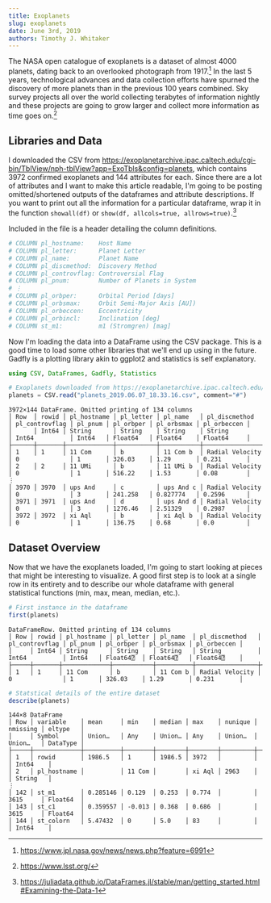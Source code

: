 ```yaml
---
title: Exoplanets
slug: exoplanets
date: June 3rd, 2019
authors: Timothy J. Whitaker
---
```


The NASA open catalogue of exoplanets is a dataset of almost 4000 planets, dating back to an overlooked photograph from 1917.[^1] In the last 5 years, technological advances and data collection efforts have spurned the discovery of more planets than in the previous 100 years combined. Sky survey projects all over the world collecting terabytes of information nightly and these projects are going to grow larger and collect more information as time goes on.[^3]

## Libraries and Data

I downloaded the CSV from <https://exoplanetarchive.ipac.caltech.edu/cgi-bin/TblView/nph-tblView?app=ExoTbls&config=planets>, which contains 3972 confirmed exoplanets and 144 attributes for each. Since there are a lot of attributes and I want to make this article readable, I'm going to be posting omitted/shortened outputs of the dataframes and attribute descriptions. If you want to print out all the information for a particular dataframe, wrap it in the function `showall(df)` or `show(df, allcols=true, allrows=true)`.[^4]

Included in the file is a header detailing the column definitions.

```julia
# COLUMN pl_hostname:    Host Name
# COLUMN pl_letter:      Planet Letter
# COLUMN pl_name:        Planet Name
# COLUMN pl_discmethod:  Discovery Method
# COLUMN pl_controvflag: Controversial Flag
# COLUMN pl_pnum:        Number of Planets in System
# ⋮
# COLUMN pl_orbper:      Orbital Period [days]
# COLUMN pl_orbsmax:     Orbit Semi-Major Axis [AU])
# COLUMN pl_orbeccen:    Eccentricity
# COLUMN pl_orbincl:     Inclination [deg]
# COLUMN st_m1:          m1 (Stromgren) [mag]
```

Now I'm loading the data into a DataFrame using the CSV package. This is a good time to load some other libraries that we'll end up using in the future. Gadfly is a plotting library akin to ggplot2 and statistics is self explanatory.

```julia
using CSV, DataFrames, Gadfly, Statistics

# Exoplanets downloaded from https://exoplanetarchive.ipac.caltech.edu/cgi-bin/TblView/nph-tblView?app=ExoTbls&config=planets
planets = CSV.read("planets_2019.06.07_18.33.16.csv", comment="#")
```

```text
3972×144 DataFrame. Omitted printing of 134 columns
│ Row  │ rowid │ pl_hostname │ pl_letter │ pl_name   │ pl_discmethod   │ pl_controvflag │ pl_pnum │ pl_orbper │ pl_orbsmax │ pl_orbeccen │
│      │ Int64 │ String      │ String    │ String    │ String          │ Int64          │ Int64   │ Float64   │ Float64    │ Float64     │
├──────┼───────┼─────────────┼───────────┼───────────┼─────────────────┼────────────────┼─────────┼───────────┼────────────┼─────────────┤
│ 1    │ 1     │ 11 Com      │ b         │ 11 Com b  │ Radial Velocity │ 0              │ 1       │ 326.03    │ 1.29       │ 0.231       │
│ 2    │ 2     │ 11 UMi      │ b         │ 11 UMi b  │ Radial Velocity │ 0              │ 1       │ 516.22    │ 1.53       │ 0.08        │
⋮
│ 3970 │ 3970  │ ups And     │ c         │ ups And c │ Radial Velocity │ 0              │ 3       │ 241.258   │ 0.827774   │ 0.2596      │
│ 3971 │ 3971  │ ups And     │ d         │ ups And d │ Radial Velocity │ 0              │ 3       │ 1276.46   │ 2.51329    │ 0.2987      │
│ 3972 │ 3972  │ xi Aql      │ b         │ xi Aql b  │ Radial Velocity │ 0              │ 1       │ 136.75    │ 0.68       │ 0.0         │
```

## Dataset Overview

Now that we have the exoplanets loaded, I'm going to start looking at pieces that might be interesting to visualize. A good first step is to look at a single row in its entirety and to describe our whole dataframe with general statistical functions (min, max, mean, median, etc.).

```julia
# First instance in the dataframe
first(planets)
```

```text
DataFrameRow. Omitted printing of 134 columns
│ Row │ rowid │ pl_hostname │ pl_letter │ pl_name  │ pl_discmethod   │ pl_controvflag │ pl_pnum │ pl_orbper │ pl_orbsmax │ pl_orbeccen │
│     │ Int64 │ String      │ String    │ String   │ String          │ Int64          │ Int64   │ Float64⍰  │ Float64⍰   │ Float64⍰    │
├─────┼───────┼─────────────┼───────────┼──────────┼─────────────────┼────────────────┼─────────┼───────────┼────────────┼─────────────┤
│ 1   │ 1     │ 11 Com      │ b         │ 11 Com b │ Radial Velocity │ 0              │ 1       │ 326.03    │ 1.29       │ 0.231       │
```

```julia
# Statstical details of the entire dataset
describe(planets)
```

```text
144×8 DataFrame
│ Row │ variable    │ mean     │ min    │ median │ max    │ nunique │ nmissing │ eltype   │
│     │ Symbol      │ Union…   │ Any    │ Union… │ Any    │ Union…  │ Union…   │ DataType │
├─────┼─────────────┼──────────┼────────┼────────┼────────┼─────────┼──────────┼──────────┤
│ 1   │ rowid       │ 1986.5   │ 1      │ 1986.5 │ 3972   │         │          │ Int64    │
│ 2   │ pl_hostname │          │ 11 Com │        │ xi Aql │ 2963    │          │ String   │
⋮
│ 142 │ st_m1       │ 0.285146 │ 0.129  │ 0.253  │ 0.774  │         │ 3615     │ Float64  │
│ 143 │ st_c1       │ 0.359557 │ -0.013 │ 0.368  │ 0.686  │         │ 3615     │ Float64  │
│ 144 │ st_colorn   │ 5.47432  │ 0      │ 5.0    │ 83     │         │          │ Int64    │
```

[^1]: https://www.jpl.nasa.gov/news/news.php?feature=6991
[^3]: https://www.lsst.org/
[^4]: https://juliadata.github.io/DataFrames.jl/stable/man/getting_started.html#Examining-the-Data-1
